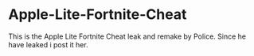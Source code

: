 # Apple-Lite-Fortnite-Cheat
This is the Apple Lite Fortnite Cheat leak and remake by Police. Since he have leaked i post it her.









